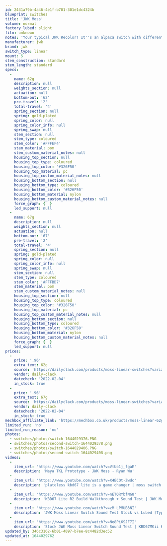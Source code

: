 ```yaml
---
id: 2431a79b-4a46-4e1f-b701-301e1dc4324b
blueprint: switches
title: 'JWK Moss'
volume: normal
factory_lubed: slight
film: unknown
notes: 'Your typical JWK Recolor! It''s an alpaca switch with different colors.'
manufacturer: jwk
brand: jwk
switch_type: linear
mount: 5
stem_construction: standard
stem_length: standard
specs:
  -
    name: 62g
    description: null
    weights_section: null
    actuation: null
    bottom-out: '62'
    pre-travel: '2'
    total-travel: '4'
    spring_section: null
    spring: gold-plated
    spring_color: null
    spring_color_info: null
    spring_swap: null
    stem_section: null
    stem_type: coloured
    stem_color: '#FFFEF4'
    stem_material: pom
    stem_custom_material_notes: null
    housing_top_section: null
    housing_top_type: coloured
    housing_top_color: '#326F50'
    housing_top_material: pc
    housing_top_custom_material_notes: null
    housing_bottom_section: null
    housing_bottom_type: coloured
    housing_bottom_color: '#326F50'
    housing_bottom_material: nylon
    housing_bottom_custom_material_notes: null
    force_graph: {  }
    led_support: null
  -
    name: 67g
    description: null
    weights_section: null
    actuation: null
    bottom-out: '67'
    pre-travel: '2'
    total-travel: '4'
    spring_section: null
    spring: gold-plated
    spring_color: null
    spring_color_info: null
    spring_swap: null
    stem_section: null
    stem_type: coloured
    stem_color: '#FFFBD7'
    stem_material: pom
    stem_custom_material_notes: null
    housing_top_section: null
    housing_top_type: coloured
    housing_top_color: '#326F50'
    housing_top_material: pc
    housing_top_custom_material_notes: null
    housing_bottom_section: null
    housing_bottom_type: coloured
    housing_bottom_color: '#326F50'
    housing_bottom_material: nylon
    housing_bottom_custom_material_notes: null
    force_graph: {  }
    led_support: null
prices:
  -
    price: '.96'
    extra_text: 62g
    source: 'https://dailyclack.com/products/moss-linear-switches?variant=32185276760119'
    vendor: daily-clack
    datecheck: '2022-02-04'
    in_stock: true
  -
    price: '.96'
    extra_text: 67g
    source: 'https://dailyclack.com/products/moss-linear-switches?variant=32185293537335'
    vendor: daily-clack
    datecheck: '2022-02-04'
    in_stock: true
mechbox_affiliate_link: 'https://mechbox.co.uk/products/moss-linear-62g-switch?variant=40006324486306'
limited_run: 'no'
limited_run_reason: 'no'
photos:
  - switches/photos/switch-1644029376.PNG
  - switches/photos/second-switch-1644029378.png
  - switches/photos/switch-1644029406.PNG
  - switches/photos/second-switch-1644029408.png
videos:
  -
    item_url: 'https://www.youtube.com/watch?v=VtUo1j_fgaE'
    description: 'Maya TKL Prototype - JWK Moss - Ryan Wu'
  -
    item_url: 'https://www.youtube.com/watch?v=X4ECOt-Zwdc'
    description: 'plateless kbd67 lite is a game changer | moss switch | mechanical keyboard - still notacat'
  -
    item_url: 'https://www.youtube.com/watch?v=nETQRYbfNG8'
    description: 'KBD67 Lite R2 Build Walkthrough + Sound Test | JWK Moss - Sliccz'
  -
    item_url: 'https://www.youtube.com/watch?v=zM_LPMUB3NI'
    description: 'JWK Moss Linear Switch Sound Test Stock vs Lubed [Typing Comparison] - Jun Keebs'
  -
    item_url: 'https://www.youtube.com/watch?v=Ne8Pi6SJF7I'
    description: 'Stock JWK Moss Linear Switch Sound Test | KBD67MKii Hotswap Rose Gold - Jaeyou Park'
updated_by: 346c3162-6b01-4097-b7ee-8c4482d3ec52
updated_at: 1644029762
---
```

